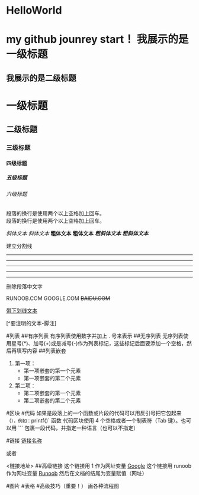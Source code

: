 # HelloWorld
my github jounrey start！
我展示的是一级标题
=================

我展示的是二级标题
-----------------

# 一级标题
## 二级标题
### 三级标题
#### 四级标题
##### 五级标题
###### 六级标题


段落的换行是使用两个以上空格加上回车。  
段落的换行是使用两个以上空格加上回车。  

*斜体文本*
_斜体文本_
**粗体文本**
__粗体文本__
***粗斜体文本***
___粗斜体文本___

建立分割线

***

* * *

*****

- - -

----------

删除段落中文字

RUNOOB.COM
GOOGLE.COM
~~BAIDU.COM~~


<u>带下划线文本</u>

[^要注明的文本-脚注]

#列表
##有序列表
有序列表使用数字并加上 . 号来表示
##无序列表
无序列表使用星号(*)、加号(+)或是减号(-)作为列表标记，这些标记后面要添加一个空格，然后再填写内容
##列表嵌套
1. 第一项：
    - 第一项嵌套的第一个元素
    - 第一项嵌套的第二个元素
2. 第二项：
    - 第二项嵌套的第一个元素
    - 第二项嵌套的第二个元素

#区块
#代码
如果是段落上的一个函数或片段的代码可以用反引号把它包起来（`），例如：`printf()` 函数
代码区块使用 4 个空格或者一个制表符（Tab 键）。也可以用 ``` 包裹一段代码，并指定一种语言（也可以不指定）

#链接
[链接名称](链接地址)

或者

<链接地址>
##高级链接
这个链接用 1 作为网址变量 [Google][1]
这个链接用 runoob 作为网址变量 [Runoob][runoob]
然后在文档的结尾为变量赋值（网址）

  [1]: http://www.google.com/
  [runoob]: http://www.runoob.com/

#图片
#表格
#高级技巧（重要！）
画各种流程图


